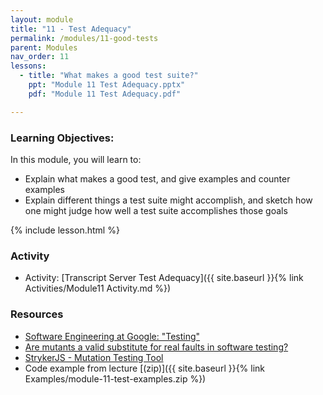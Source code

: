 ```yaml
---
layout: module
title: "11 - Test Adequacy"
permalink: /modules/11-good-tests
parent: Modules
nav_order: 11
lessons: 
  - title: "What makes a good test suite?"
    ppt: "Module 11 Test Adequacy.pptx"
    pdf: "Module 11 Test Adequacy.pdf"

---
```

### Learning Objectives:
In this module, you will learn to:
* Explain what makes a good test, and give examples and counter examples
* Explain different things a test suite might accomplish, and sketch how one might judge how well a test suite accomplishes those goals

{% include lesson.html %}

### Activity
* Activity: [Transcript Server Test Adequacy]({{ site.baseurl }}{% link Activities/Module11 Activity.md %})


### Resources
* [Software Engineering at Google: "Testing"](https://learning.oreilly.com/library/view/software-engineering-at/9781492082781/ch11.html)
* [Are mutants a valid substitute for real faults in software testing?](https://homes.cs.washington.edu/~mernst/pubs/mutation-effectiveness-fse2014-abstract.html)
* [StrykerJS - Mutation Testing Tool](https://stryker-mutator.io)
* Code example from lecture [(zip)]({{ site.baseurl }}{% link Examples/module-11-test-examples.zip %})